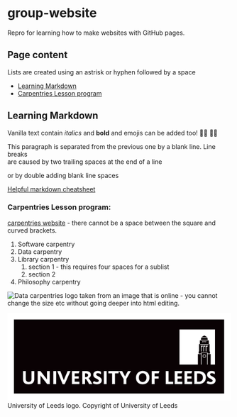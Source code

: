 # group-website
Repro for learning how to make websites with GitHub pages.

## Page content
Lists are created using an astrisk or hyphen followed by a space
* [Learning Markdown](#learning-markdown)
* [Carpentries Lesson program](#carpentries-lesson-program)

## Learning Markdown

Vanilla text contain *italics* and **bold** and emojis can be added too! 🏳️‍🌈 🏳️‍⚧️

This paragraph is separated from the previous one by a blank line.
Line breaks  
are caused by two trailing spaces at the end of a line

or by double adding blank line spaces

[Helpful markdown cheatsheet](https://www.markdownguide.org/cheat-sheet)

### Carpentries Lesson program:
[carpentries website](http://carpentries.org/) - there cannot be a space between the square and curved brackets.

1. Software carpentry
2. Data carpentry
3. Library carpentry
    1. section 1 - this requires four spaces for a sublist
    2. section 2
4. Philosophy carpentry

![Data carpentries logo taken from an image that is online - you cannot change the size etc without going deeper into html editing.](https://www.library.ucsb.edu/sites/default/files/styles/event_thumbnail__200x180_/public/data_carp_python_logo.png?itok=a5eAQ-yh) 

![University of Leeds logo](./unileedslogo.png)  
University of Leeds logo. Copyright of University of Leeds
